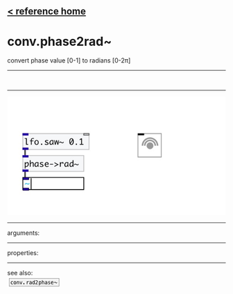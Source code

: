 [< reference home](index.html)
---

# conv.phase2rad~


convert phase value [0-1] to radians [0-2π]

---

<br>


---


![example](examples/conv.phase2rad~-example.jpg)

---
arguments:


---
properties:


---
see also:<br>
[![conv.rad2phase~](img/object_conv.rad2phase~.png)](conv.rad2phase~.html)
